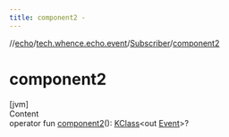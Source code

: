 ```yaml
---
title: component2 -
---
```

//[echo](../../index.md)/[tech.whence.echo.event](../index.md)/[Subscriber](index.md)/[component2](component2.md)



# component2  
[jvm]  
Content  
operator fun [component2](component2.md)(): [KClass](https://kotlinlang.org/api/latest/jvm/stdlib/kotlin.reflect/-k-class/index.html)<out [Event](../-event/index.md)>?  



